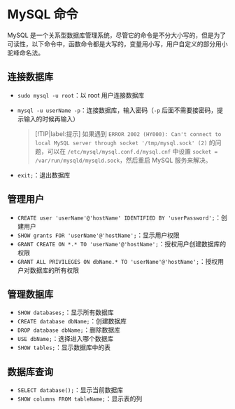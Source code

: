 # MySQL 命令

MySQL 是一个关系型数据库管理系统，尽管它的命令是不分大小写的，但是为了可读性，以下命令中，函数命令都是大写的，变量用小写，用户自定义的部分用小驼峰命名法。

## 连接数据库

- `sudo mysql -u root`：以 root 用户连接数据库
- `mysql -u userName -p`：连接数据库，输入密码（`-p` 后面不需要接密码，提示输入的时候再输入）

    > [!TIP|label:提示]
    > 如果遇到 `ERROR 2002 (HY000): Can't connect to local MySQL server through socket '/tmp/mysql.sock' (2)` 的问题，可以在 `/etc/mysql/mysql.conf.d/mysql.cnf` 中设置 `socket = /var/run/mysqld/mysqld.sock`，然后重启 MySQL 服务来解决。

- `exit;`：退出数据库

## 管理用户

- `CREATE user 'userName'@'hostName' IDENTIFIED BY 'userPassword';`：创建用户
- `SHOW grants FOR 'userName'@'hostName';`：显示用户权限
- `GRANT CREATE ON *.* TO 'userName'@'hostName';`：授权用户创建数据库的权限
- `GRANT ALL PRIVILEGES ON dbName.* TO 'userName'@'hostName';`：授权用户对数据库的所有权限

## 管理数据库

- `SHOW databases;`：显示所有数据库
- `CREATE database dbName;`：创建数据库
- `DROP database dbName;`：删除数据库
- `USE dbName;`：选择进入哪个数据库
- `SHOW tables;`：显示数据库中的表


## 数据库查询

- `SELECT database();`：显示当前数据库
- `SHOW columns FROM tableName;`：显示表的列
